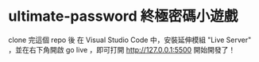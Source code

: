 # ultimate-password 終極密碼小遊戲

clone 完這個 repo 後
在 Visual Studio Code 中，安裝延伸模組 "Live Server" ，並在右下角開啟 go live ，即可打開 http://127.0.0.1:5500 開始開發了！
